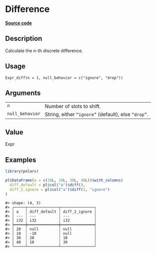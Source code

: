 

# Difference

[**Source code**](https://github.com/pola-rs/r-polars/tree/d562252dbb77de7e06ca3e6150d74a2c709763bc/R/expr__expr.R#L2593)

## Description

Calculate the n-th discrete difference.

## Usage

<pre><code class='language-R'>Expr_diff(n = 1, null_behavior = c("ignore", "drop"))
</code></pre>

## Arguments

<table>
<tr>
<td style="white-space: nowrap; font-family: monospace; vertical-align: top">
<code id="Expr_diff_:_n">n</code>
</td>
<td>
Number of slots to shift.
</td>
</tr>
<tr>
<td style="white-space: nowrap; font-family: monospace; vertical-align: top">
<code id="Expr_diff_:_null_behavior">null_behavior</code>
</td>
<td>
String, either <code>“ignore”</code> (default), else
<code>“drop”</code>.
</td>
</tr>
</table>

## Value

Expr

## Examples

``` r
library(polars)

pl$DataFrame(a = c(20L, 10L, 30L, 40L))$with_columns(
  diff_default = pl$col("a")$diff(),
  diff_2_ignore = pl$col("a")$diff(2, "ignore")
)
```

    #> shape: (4, 3)
    #> ┌─────┬──────────────┬───────────────┐
    #> │ a   ┆ diff_default ┆ diff_2_ignore │
    #> │ --- ┆ ---          ┆ ---           │
    #> │ i32 ┆ i32          ┆ i32           │
    #> ╞═════╪══════════════╪═══════════════╡
    #> │ 20  ┆ null         ┆ null          │
    #> │ 10  ┆ -10          ┆ null          │
    #> │ 30  ┆ 20           ┆ 10            │
    #> │ 40  ┆ 10           ┆ 30            │
    #> └─────┴──────────────┴───────────────┘
